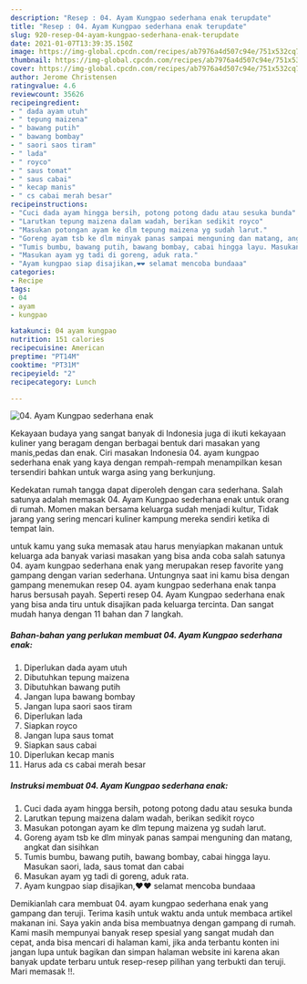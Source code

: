 ```yaml
---
description: "Resep : 04. Ayam Kungpao sederhana enak terupdate"
title: "Resep : 04. Ayam Kungpao sederhana enak terupdate"
slug: 920-resep-04-ayam-kungpao-sederhana-enak-terupdate
date: 2021-01-07T13:39:35.150Z
image: https://img-global.cpcdn.com/recipes/ab7976a4d507c94e/751x532cq70/04-ayam-kungpao-sederhana-enak-foto-resep-utama.jpg
thumbnail: https://img-global.cpcdn.com/recipes/ab7976a4d507c94e/751x532cq70/04-ayam-kungpao-sederhana-enak-foto-resep-utama.jpg
cover: https://img-global.cpcdn.com/recipes/ab7976a4d507c94e/751x532cq70/04-ayam-kungpao-sederhana-enak-foto-resep-utama.jpg
author: Jerome Christensen
ratingvalue: 4.6
reviewcount: 35626
recipeingredient:
- " dada ayam utuh"
- " tepung maizena"
- " bawang putih"
- " bawang bombay"
- " saori saos tiram"
- " lada"
- " royco"
- " saus tomat"
- " saus cabai"
- " kecap manis"
- " cs cabai merah besar"
recipeinstructions:
- "Cuci dada ayam hingga bersih, potong potong dadu atau sesuka bunda"
- "Larutkan tepung maizena dalam wadah, berikan sedikit royco"
- "Masukan potongan ayam ke dlm tepung maizena yg sudah larut."
- "Goreng ayam tsb ke dlm minyak panas sampai menguning dan matang, angkat dan sisihkan"
- "Tumis bumbu, bawang putih, bawang bombay, cabai hingga layu. Masukan saori, lada, saus tomat dan cabai"
- "Masukan ayam yg tadi di goreng, aduk rata."
- "Ayam kungpao siap disajikan,❤❤ selamat mencoba bundaaa"
categories:
- Recipe
tags:
- 04
- ayam
- kungpao

katakunci: 04 ayam kungpao 
nutrition: 151 calories
recipecuisine: American
preptime: "PT14M"
cooktime: "PT31M"
recipeyield: "2"
recipecategory: Lunch

---
```



![04. Ayam Kungpao sederhana enak](https://img-global.cpcdn.com/recipes/ab7976a4d507c94e/751x532cq70/04-ayam-kungpao-sederhana-enak-foto-resep-utama.jpg)

Kekayaan budaya yang sangat banyak di Indonesia juga di ikuti kekayaan kuliner yang beragam dengan berbagai bentuk dari masakan yang manis,pedas dan enak. Ciri masakan Indonesia 04. ayam kungpao sederhana enak yang kaya dengan rempah-rempah menampilkan kesan tersendiri bahkan untuk warga asing yang berkunjung.




Kedekatan rumah tangga dapat diperoleh dengan cara sederhana. Salah satunya adalah memasak 04. Ayam Kungpao sederhana enak untuk orang di rumah. Momen makan bersama keluarga sudah menjadi kultur, Tidak jarang yang sering mencari kuliner kampung mereka sendiri ketika di tempat lain.

untuk kamu yang suka memasak atau harus menyiapkan makanan untuk keluarga ada banyak variasi masakan yang bisa anda coba salah satunya 04. ayam kungpao sederhana enak yang merupakan resep favorite yang gampang dengan varian sederhana. Untungnya saat ini kamu bisa dengan gampang menemukan resep 04. ayam kungpao sederhana enak tanpa harus bersusah payah.
Seperti resep 04. Ayam Kungpao sederhana enak yang bisa anda tiru untuk disajikan pada keluarga tercinta. Dan sangat mudah hanya dengan 11 bahan dan 7 langkah.


<!--inarticleads1-->

##### Bahan-bahan yang perlukan membuat 04. Ayam Kungpao sederhana enak:

1. Diperlukan  dada ayam utuh
1. Dibutuhkan  tepung maizena
1. Dibutuhkan  bawang putih
1. Jangan lupa  bawang bombay
1. Jangan lupa  saori saos tiram
1. Diperlukan  lada
1. Siapkan  royco
1. Jangan lupa  saus tomat
1. Siapkan  saus cabai
1. Diperlukan  kecap manis
1. Harus ada  cs cabai merah besar




<!--inarticleads2-->

##### Instruksi membuat  04. Ayam Kungpao sederhana enak:

1. Cuci dada ayam hingga bersih, potong potong dadu atau sesuka bunda
1. Larutkan tepung maizena dalam wadah, berikan sedikit royco
1. Masukan potongan ayam ke dlm tepung maizena yg sudah larut.
1. Goreng ayam tsb ke dlm minyak panas sampai menguning dan matang, angkat dan sisihkan
1. Tumis bumbu, bawang putih, bawang bombay, cabai hingga layu. Masukan saori, lada, saus tomat dan cabai
1. Masukan ayam yg tadi di goreng, aduk rata.
1. Ayam kungpao siap disajikan,❤❤ selamat mencoba bundaaa




Demikianlah cara membuat 04. ayam kungpao sederhana enak yang gampang dan teruji. Terima kasih untuk waktu anda untuk membaca artikel makanan ini. Saya yakin anda bisa membuatnya dengan gampang di rumah. Kami masih mempunyai banyak resep spesial yang sangat mudah dan cepat, anda bisa mencari di halaman kami, jika anda terbantu konten ini jangan lupa untuk bagikan dan simpan halaman website ini karena akan banyak update terbaru untuk resep-resep pilihan yang terbukti dan teruji. Mari memasak !!. 
